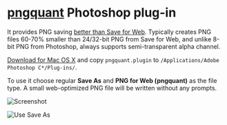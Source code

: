 # [pngquant](http://pngquant.org) Photoshop plug-in

It provides PNG saving [better than Save for Web](http://pngquant.org/vsphotoshop.html). Typically creates PNG files 60-70% smaller than 24/32-bit PNG from Save for Web, and unlike 8-bit PNG from Photoshop, always supports semi-transparent alpha channel.

[Download for Mac OS X](http://pngquant.org/pngquant-plugin.zip) and copy `pngquant.plugin` to `/Applications/Adobe Photoshop C*/Plug-ins/`.

To use it choose regular **Save As** and **PNG for Web (pngquant)** as the file type. A small web-optimized PNG file will be written without any prompts.

![Screenshot](http://pngquant.org/photoshop-plugin.png)

![Use Save As](http://pngquant.org/photoshop-plugin-file.png)
